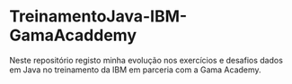 # TreinamentoJava-IBM-GamaAcaddemy
Neste repositório registo minha evolução nos exercícios e desafios dados em Java no treinamento da IBM em parceria com a Gama Academy.
